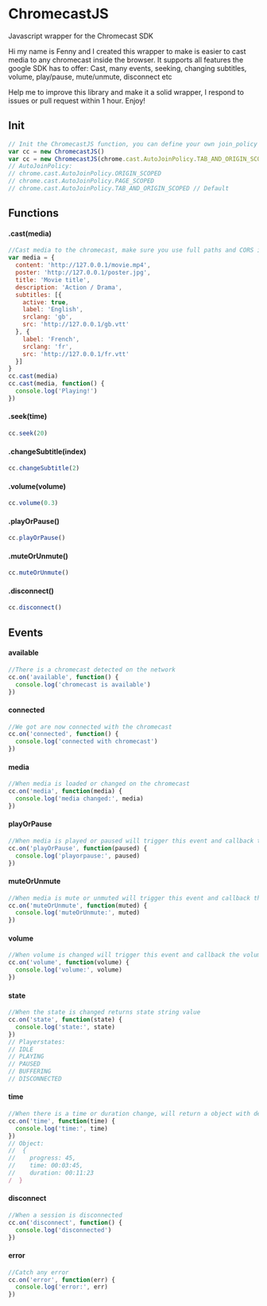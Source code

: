 # ChromecastJS
Javascript wrapper for the Chromecast SDK

Hi my name is Fenny and I created this wrapper to make is easier to cast media to any chromecast inside the browser.
It supports all features the google SDK has to offer:
Cast, many events, seeking, changing subtitles, volume, play/pause, mute/unmute, disconnect etc

Help me to improve this library and make it a solid wrapper, I respond to issues or pull request within 1 hour.
Enjoy!

## Init
```javascript
// Init the ChromecastJS function, you can define your own join_policy and receiver_app_id.
var cc = new ChromecastJS()
var cc = new ChromecastJS(chrome.cast.AutoJoinPolicy.TAB_AND_ORIGIN_SCOPED, chrome.cast.media.DEFAULT_MEDIA_RECEIVER_APP_ID)
// AutoJoinPolicy:
// chrome.cast.AutoJoinPolicy.ORIGIN_SCOPED
// chrome.cast.AutoJoinPolicy.PAGE_SCOPED
// chrome.cast.AutoJoinPolicy.TAB_AND_ORIGIN_SCOPED // Default
```
## Functions
#### .cast(media)
```javascript
//Cast media to the chromecast, make sure you use full paths and CORS is enabled
var media = {
  content: 'http://127.0.0.1/movie.mp4',
  poster: 'http://127.0.0.1/poster.jpg',
  title: 'Movie title',
  description: 'Action / Drama',
  subtitles: [{
    active: true,
    label: 'English',
    srclang: 'gb',
    src: 'http://127.0.0.1/gb.vtt'
  }, {
    label: 'French',
    srclang: 'fr',
    src: 'http://127.0.0.1/fr.vtt'
  }]
}
cc.cast(media)
cc.cast(media, function() {
  console.log('Playing!')
})
```
#### .seek(time)
```javascript
cc.seek(20)
```
#### .changeSubtitle(index)
```javascript
cc.changeSubtitle(2)
```
#### .volume(volume)
```javascript
cc.volume(0.3)
```
#### .playOrPause()
```javascript
cc.playOrPause()
```
#### .muteOrUnmute()
```javascript
cc.muteOrUnmute()
```
#### .disconnect()
```javascript
cc.disconnect()
```
## Events
#### available
```javascript
//There is a chromecast detected on the network
cc.on('available', function() {
  console.log('chromecast is available')
})
```
#### connected
```javascript
//We got are now connected with the chromecast
cc.on('connected', function() {
  console.log('connected with chromecast')
})
```
#### media
```javascript
//When media is loaded or changed on the chromecast
cc.on('media', function(media) {
  console.log('media changed:', media)
})
```
#### playOrPause
```javascript
//When media is played or paused will trigger this event and callback the paused boolean
cc.on('playOrPause', function(paused) {
  console.log('playorpause:', paused)
})
```
#### muteOrUnmute
```javascript
//When media is mute or unmuted will trigger this event and callback the muted boolean
cc.on('muteOrUnmute', function(muted) {
  console.log('muteOrUnmute:', muted)
})
```
#### volume
```javascript
//When volume is changed will trigger this event and callback the volume int value
cc.on('volume', function(volume) {
  console.log('volume:', volume)
})
```
#### state
```javascript
//When the state is changed returns state string value
cc.on('state', function(state) {
  console.log('state:', state)
})
// Playerstates:
// IDLE
// PLAYING
// PAUSED
// BUFFERING
// DISCONNECTED
```
#### time
```javascript
//When there is a time or duration change, will return a object with details
cc.on('time', function(time) {
  console.log('time:', time)
})
// Object:
//  {
//    progress: 45,
//    time: 00:03:45,
//    duration: 00:11:23
/  }
```
#### disconnect
```javascript
//When a session is disconnected
cc.on('disconnect', function() {
  console.log('disconnected')
})
```
#### error
```javascript
//Catch any error
cc.on('error', function(err) {
  console.log('error:', err)
})
```
